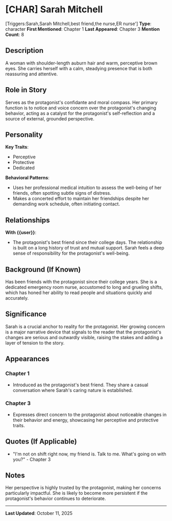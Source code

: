 # [CHAR] Sarah Mitchell

[Triggers:Sarah,Sarah Mitchell,best friend,the nurse,ER nurse']
**Type**: character
**First Mentioned**: Chapter 1
**Last Appeared**: Chapter 3
**Mention Count**: 8

## Description
A woman with shoulder-length auburn hair and warm, perceptive brown eyes. She carries herself with a calm, steadying presence that is both reassuring and attentive.

## Role in Story
Serves as the protagonist's confidante and moral compass. Her primary function is to notice and voice concern over the protagonist's changing behavior, acting as a catalyst for the protagonist's self-reflection and a source of external, grounded perspective.

## Personality
**Key Traits**:
- Perceptive
- Protective
- Dedicated

**Behavioral Patterns**:
- Uses her professional medical intuition to assess the well-being of her friends, often spotting subtle signs of distress.
- Makes a concerted effort to maintain her friendships despite her demanding work schedule, often initiating contact.

## Relationships
**With {{user}}**:
- The protagonist's best friend since their college days. The relationship is built on a long history of trust and mutual support. Sarah feels a deep sense of responsibility for the protagonist's well-being.

## Background (If Known)
Has been friends with the protagonist since their college years. She is a dedicated emergency room nurse, accustomed to long and grueling shifts, which has honed her ability to read people and situations quickly and accurately.

## Significance
Sarah is a crucial anchor to reality for the protagonist. Her growing concern is a major narrative device that signals to the reader that the protagonist's changes are serious and outwardly visible, raising the stakes and adding a layer of tension to the story.

## Appearances
### Chapter 1
- Introduced as the protagonist's best friend. They share a casual conversation where Sarah's caring nature is established.

### Chapter 3
- Expresses direct concern to the protagonist about noticeable changes in their behavior and energy, showcasing her perceptive and protective traits.

## Quotes (If Applicable)
- "I'm not on shift right now, my friend is. Talk to me. What's going on with you?" - Chapter 3

## Notes
Her perspective is highly trusted by the protagonist, making her concerns particularly impactful. She is likely to become more persistent if the protagonist's behavior continues to deteriorate.

---

**Last Updated**: October 11, 2025